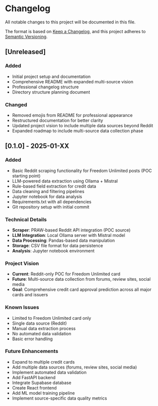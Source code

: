 # Changelog

All notable changes to this project will be documented in this file.

The format is based on [Keep a Changelog](https://keepachangelog.com/en/1.0.0/),
and this project adheres to [Semantic Versioning](https://semver.org/spec/v2.0.0.html).

## [Unreleased]

### Added
- Initial project setup and documentation
- Comprehensive README with expanded multi-source vision
- Professional changelog structure
- Directory structure planning document

### Changed
- Removed emojis from README for professional appearance
- Restructured documentation for better clarity
- Updated project vision to include multiple data sources beyond Reddit
- Expanded roadmap to include multi-source data collection phase

## [0.1.0] - 2025-01-XX

### Added
- Basic Reddit scraping functionality for Freedom Unlimited posts (POC starting point)
- LLM-powered data extraction using Ollama + Mistral
- Rule-based field extraction for credit data
- Data cleaning and filtering pipelines
- Jupyter notebook for data analysis
- Requirements.txt with all dependencies
- Git repository setup with initial commit

### Technical Details
- **Scraper**: PRAW-based Reddit API integration (POC source)
- **LLM Integration**: Local Ollama server with Mistral model
- **Data Processing**: Pandas-based data manipulation
- **Storage**: CSV file format for data persistence
- **Analysis**: Jupyter notebook environment

### Project Vision
- **Current**: Reddit-only POC for Freedom Unlimited card
- **Future**: Multi-source data collection from forums, review sites, social media
- **Goal**: Comprehensive credit card approval prediction across all major cards and issuers

### Known Issues
- Limited to Freedom Unlimited card only
- Single data source (Reddit)
- Manual data extraction process
- No automated data validation
- Basic error handling

### Future Enhancements
- Expand to multiple credit cards
- Add multiple data sources (forums, review sites, social media)
- Implement automated data validation
- Add FastAPI backend
- Integrate Supabase database
- Create React frontend
- Add ML model training pipeline
- Implement source-specific data quality metrics 